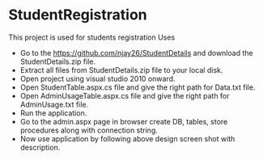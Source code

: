 # StudentRegistration
This project is used for students registration
Uses
- Go to the https://github.com/njay26/StudentDetails and download the StudentDetails.zip file.
- Extract all files from StudentDetails.zip file to your local disk.
- Open project using visual studio 2010 onward.
- Open StudentTable.aspx.cs file  and give the right path for Data.txt file.
- Open AdminUsageTable.aspx.cs file  and give the right path for AdminUsage.txt file.
- Run the application.
- Go to the admin.aspx page in browser create DB, tables, store procedures along with connection string.
- Now use application by following above design screen shot with description.


